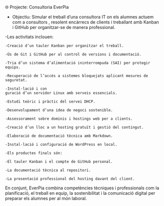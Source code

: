 🌐 Projecte: Consultoria EverPia
- Objectiu: Simular el treball d’una consultora   IT on els alumnes actuem com a consultors , resolent encàrrecs de clients i treballant amb Kanban i GitHub per organitzar-se de manera professional.

-Les activitats inclouen:

    -Creació d’un tauler Kanban per organitzar el treball.

    -Ús de Git i GitHub per al control de versions i documentació.

    -Tria d’un sistema d’alimentació ininterrompuda (SAI) per protegir equips.

    -Recuperació de l’accés a sistemes bloquejats aplicant mesures de seguretat.

    -Instal·lació i con
    guració d’un servidor Linux amb serveis essencials.

    -Estudi teòric i pràctic del servei DHCP.

    -Desenvolupament d’una idea de negoci sostenible.

    -Assessorament sobre dominis i hostings web per a clients.

    -Creació d’un lloc a un hosting gratuït i gestió del contingut.

    -Elaboració de documentació tècnica amb Markdown.

    -Instal·lació i configuració de WordPress en local.

    -Els productes finals són:

    -El tauler Kanban i el compte de GitHub personal.

    -La documentació tècnica al repositori.

    -La presentació professional del hosting davant del client.

En conjunt, EverPia combina competències tècniques i professionals com la planificació, el treball en equip, la sostenibilitat i la comunicació digital per preparar els alumnes per al món laboral.


